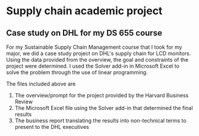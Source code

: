 # Supply chain academic project
## Case study on DHL for my DS 655 course

For my Sustainable Supply Chain Management course that I took for my major, we did a case study project on DHL's supply chain for LCD monitors. Using the data provided from the overview, the goal and constraints of the project were determined. I used the Solver add-in in Microsoft Excel to solve the problem through the use of linear programming.

The files included above are 
1) The overview/prompt for the project provided by the Harvard Business Review
2) The Microsoft Excel file using the Solver add-in that determined the final results
3) The business report translating the results into non-technical terms to present to the DHL executives
